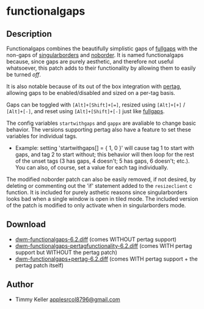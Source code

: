 functionalgaps
==========

Description
-----------
Functionalgaps combines the beautifully simplistic gaps of [fullgaps](../fullgaps) with the non-gaps of [singularborders](../singularborders) and [noborder](../noborder). It is named functionalgaps because, since gaps are purely aesthetic, and therefore not useful whatsoever, this patch adds to their functionality by allowing them to easily be turned *off*.

It is also notable because of its out of the box integration with [pertag](../pertag), allowing gaps to be enabled/disabled and sized on a per-tag basis.

Gaps can be toggled with `[Alt]+[Shift]+[=]`, resized using `[Alt]+[+]` / `[Alt]+[-]`, and reset using `[Alt]+[Shift]+[-]` just like [fullgaps](../fullgaps).

The config variables `startwithgaps` and `gappx` are avaliable to change basic behavior.
The versions supporting pertag also have a feature to set these variables for individual tags.
* Example: setting 'startwithgaps[] = { 1, 0 }' will cause tag 1 to start with gaps, and tag 2 to start without; this behavior will then loop for the rest of the unset tags (3 has gaps, 4 doesn't; 5 has gaps, 6 doesn't; etc.). You can also, of course, set a value for each tag individually.

The modified noborder patch can also be easily removed, if not desired, by deleting or commenting out the 'if' statement added to the `resizeclient` c function. It is included for purely asthetic reasons since singularborders looks bad when a single window is open in tiled mode. The included version of the patch is modified to only activate when in singularborders mode.

Download
--------
* [dwm-functionalgaps-6.2.diff](dwm-functionalgaps-6.2.diff) (comes WITHOUT pertag support)
* [dwm-functionalgaps-pertagfunctionality-6.2.diff](dwm-functionalgaps-pertagfunctionality-6.2.diff) (comes WITH pertag support but WITHOUT the pertag patch)
* [dwm-functionalgaps+pertag-6.2.diff](dwm-functionalgaps+pertag-6.2.diff) (comes WITH pertag support + the pertag patch itself)

Author
------
* Timmy Keller <applesrcol8796@gmail.com>
